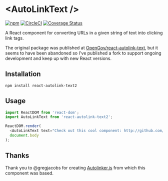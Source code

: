 \<AutoLinkText /\>
================

[![npm](https://img.shields.io/npm/v/react-autolink-text2.svg)](https://www.npmjs.com/package/react-autolink-text2)
[![CircleCI](https://circleci.com/gh/schneidmaster/react-autolink-text.svg?style=shield)](https://circleci.com/gh/schneidmaster/react-autolink-text)
[![Coverage Status](https://coveralls.io/repos/github/schneidmaster/react-autolink-text/badge.svg?branch=master)](https://coveralls.io/github/schneidmaster/react-autolink-text?branch=master)

A React component for converting URLs in a given string of text into clicking link tags.

The original package was published at [OpenGov/react-autolink-text](https://github.com/OpenGov/react-autolink-text), but it seems to have been abandoned so I've published a fork to support ongoing development and keep up with new React versions.

Installation
------------
`npm install react-autolink-text2`

Usage
-----
```js
import ReactDOM from 'react-dom';
import AutoLinkText from 'react-autolink-text2';

ReactDOM.render(
  <AutoLinkText text="Check out this cool component: http://github.com/schneidmaster/react-autolink-text2" />,
  document.body
);
```

Thanks
------
Thank you to @gregjacobs for creating [Autolinker.js](https://github.com/gregjacobs/Autolinker.js) from which this component was based.
